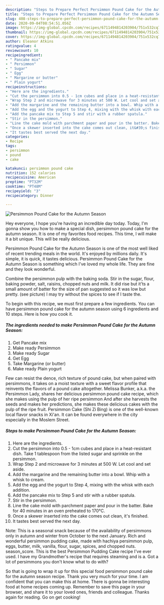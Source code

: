 ```yaml
---
description: "Steps to Prepare Perfect Persimmon Pound Cake for the Autumn Season"
title: "Steps to Prepare Perfect Persimmon Pound Cake for the Autumn Season"
slug: 408-steps-to-prepare-perfect-persimmon-pound-cake-for-the-autumn-season
date: 2020-09-04T08:54:51.056Z
image: https://img-global.cpcdn.com/recipes/6711494814203904/751x532cq70/persimmon-pound-cake-for-the-autumn-season-recipe-main-photo.jpg
thumbnail: https://img-global.cpcdn.com/recipes/6711494814203904/751x532cq70/persimmon-pound-cake-for-the-autumn-season-recipe-main-photo.jpg
cover: https://img-global.cpcdn.com/recipes/6711494814203904/751x532cq70/persimmon-pound-cake-for-the-autumn-season-recipe-main-photo.jpg
author: Eleanor Atkins
ratingvalue: 4
reviewcount: 10
recipeingredient:
- " Pancake mix"
- " Persimmon"
- " Sugar"
- " Egg"
- " Margarine or butter"
- " Plain yogurt"
recipeinstructions:
- "Here are the ingredients."
- "Cut the persimmon into 0.5 - 1cm cubes and place in a heat-resistant dish. Take 1 tablespoon from the listed sugar and sprinkle on the persimmon."
- "Wrap Step 2 and microwave for 3 minutes at 500 W. Let cool and set aside."
- "Add the margarine and the remaining butter into a bowl. Whip with a whisk to cream."
- "Add the egg and the yogurt to Step 4, mixing with the whisk with each addition."
- "Add the pancake mix to Step 5 and stir with a rubber spatula."
- "Stir in the persimmon."
- "Line the cake mold with parchment paper and pour in the batter. Bake for 40 minutes in an oven preheated to 170°C."
- "Once a skewer inserted into the cake comes out clean, it&#39;s finished."
- "It tastes best served the next day."
categories:
- Recipe
tags:
- persimmon
- pound
- cake

katakunci: persimmon pound cake 
nutrition: 152 calories
recipecuisine: American
preptime: "PT32M"
cooktime: "PT48M"
recipeyield: "3"
recipecategory: Dinner

---
```



![Persimmon Pound Cake for the Autumn Season](https://img-global.cpcdn.com/recipes/6711494814203904/751x532cq70/persimmon-pound-cake-for-the-autumn-season-recipe-main-photo.jpg)

Hey everyone, I hope you're having an incredible day today. Today, I'm gonna show you how to make a special dish, persimmon pound cake for the autumn season. It is one of my favorites food recipes. This time, I will make it a bit unique. This will be really delicious.

Persimmon Pound Cake for the Autumn Season is one of the most well liked of recent trending meals in the world. It's enjoyed by millions daily. It's simple, it is quick, it tastes delicious. Persimmon Pound Cake for the Autumn Season is something which I've loved my whole life. They are fine and they look wonderful.

Combine the persimmon pulp with the baking soda. Stir in the sugar, flour, baking powder, salt, raisins, chopped nuts and milk. It did rise but it&#39;ts a small amount of batter for the size of pan suggested so it was low but pretty. (see picture) I may try without the spices to see if I taste the.


To begin with this recipe, we must first prepare a few ingredients. You can have persimmon pound cake for the autumn season using 6 ingredients and 10 steps. Here is how you cook it.

<!--inarticleads1-->

##### The ingredients needed to make Persimmon Pound Cake for the Autumn Season:

1. Get  Pancake mix
1. Make ready  Persimmon
1. Make ready  Sugar
1. Get  Egg
1. Take  Margarine (or butter)
1. Make ready  Plain yogurt


Few can resist the dence, rich texture of pound cake, but when paired with persimmons, it takes on a moist texture with a sweet flavor profile that reinvents the flavors of a pound cake altogether. Melissa Bunker, a.k.a. the Persimmon Lady, shares her delicious persimmon pound cake recipe, which she makes using the pulp of her ripe persimmon And after she harvests the seeds and makes her predictions, she makes these delicious cakes with the pulp of the ripe fruit. Persimmon Cake (Shi Zi Bing) is one of the well-known local flavor snacks in Xi&#39;an. It can be found everywhere in the city especially in the Moslem Street. 

<!--inarticleads2-->

##### Steps to make Persimmon Pound Cake for the Autumn Season:

1. Here are the ingredients.
1. Cut the persimmon into 0.5 - 1cm cubes and place in a heat-resistant dish. Take 1 tablespoon from the listed sugar and sprinkle on the persimmon.
1. Wrap Step 2 and microwave for 3 minutes at 500 W. Let cool and set aside.
1. Add the margarine and the remaining butter into a bowl. Whip with a whisk to cream.
1. Add the egg and the yogurt to Step 4, mixing with the whisk with each addition.
1. Add the pancake mix to Step 5 and stir with a rubber spatula.
1. Stir in the persimmon.
1. Line the cake mold with parchment paper and pour in the batter. Bake for 40 minutes in an oven preheated to 170°C.
1. Once a skewer inserted into the cake comes out clean, it&#39;s finished.
1. It tastes best served the next day.


Note: This is a seasonal snack because of the availability of persimmons only in autumn and winter from October to the next January. Rich and wonderful persimmon pudding cake, made with hachiya persimmon pulp, eggs, butter, milk, vanilla, flour, sugar, spices, and chopped nuts. season_score. This is the best Persimmon Pudding Cake recipe I&#39;ve ever used. I have my Grandmother&#39;s recipe that requires steaming and is a. Got a lot of persimmons you don&#39;t know what to do with? 

So that is going to wrap it up for this special food persimmon pound cake for the autumn season recipe. Thank you very much for your time. I am confident that you can make this at home. There is gonna be interesting food at home recipes coming up. Remember to save this page in your browser, and share it to your loved ones, friends and colleague. Thanks again for reading. Go on get cooking!
